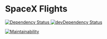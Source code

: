 # SpaceX Flights

<!-- Dependency Status -->
<a href="https://david-dm.org/robeasthope/spacex-flights">
  <img src="https://david-dm.org/robeasthope/spacex-flights.svg" alt="Dependency Status" />
</a>
<!-- devDependency Status -->
<a href="https://david-dm.org/robeasthope/spacex-flights#info=devDependencies">
  <img src="https://david-dm.org/robeasthope/spacex-flights/dev-status.svg" alt="devDependency Status" />
</a>

[![Maintainability](https://api.codeclimate.com/v1/badges/7fc6080d4b364e745da3/maintainability)](https://codeclimate.com/github/RobEasthope/spacex-flights/maintainability)
